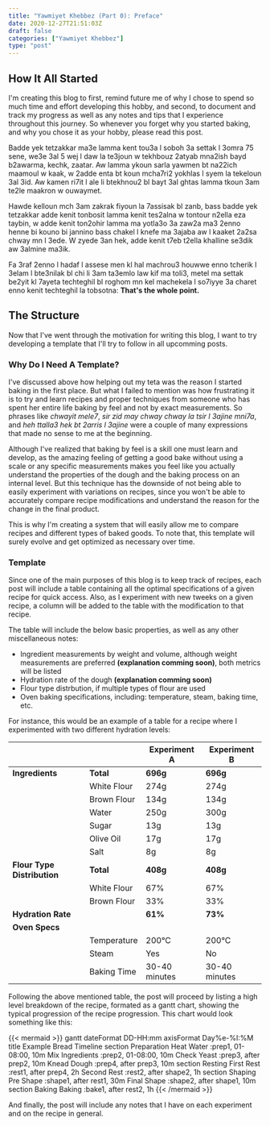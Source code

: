 ```yaml
---
title: "Yawmiyet Khebbez (Part 0): Preface"
date: 2020-12-27T21:51:03Z
draft: false
categories: ["Yawmiyet Khebbez"]
type: "post"
---
```


## How It All Started
I'm creating this blog to first, remind future me of why I chose to spend so much time and effort developing this hobby, and second, to document and track my progress as well as any notes and tips that I experience throughout this journey. So whenever you forget why you started baking, and why you chose it as your hobby, please read this post.

<!--more-->

Badde yek tetzakkar ma3e lamma kent tou3a l soboh 3a settak l 3omra 75 sene, we3e 3al 5 wej l daw la te3joun w tekhbouz 2atyab mna2ish bayd b2awarma, kechk, zaatar. Aw lamma ykoun sarla yawmen bt na22ich maamoul w kaak, w 2adde enta bt koun mcha7ri2 yokhlas l syem la tekeloun 3al 3id. Aw kamen ri7it l ale li btekhnou2 bl bayt 3al ghtas lamma tkoun 3am te2le maakron w ouwaymet. 

Hawde kelloun mch 3am zakrak fiyoun la 7assisak bl zanb, bass badde yek tetzakkar adde kenit tonbosit lamma kenit tes2alna w tontour n2ella eza taybin, w adde kenit ton2ohir lamma ma yotla3o 3a zaw2a ma3 2enno henne bi kouno bi jannino bass chakel l knefe ma 3ajaba aw l kaaket 2a2sa chway mn l 3ede. W zyede 3an hek, adde kenit t7eb t2ella khalline se3dik aw 3almine ma3ik.

Fa 3raf 2enno l hadaf l assese men kl hal machrou3 houwwe enno tcherik l 3elam l bte3nilak bl chi li 3am ta3emlo law kif ma toli3, metel ma settak be2yit kl 7ayeta techteghil bl roghom mn kel machekela l so7iyye 3a charet enno kenit techteghil la tobsotna: **That's the whole point.**

## The Structure
Now that I've went through the motivation for writing this blog, I want to try developing a template that I'll try to follow in all upcomming posts.
### Why Do I Need A Template?
I've discussed above how helping out my teta was the reason I started baking in the first place. But what I failed to mention was how frustrating it is to try and learn recipes and proper techniques from someone who has spent her entire life baking by feel and not by exact measurements. So phrases like *chwayit mele7*, *sir zid may chway chway la tsir l 3ajine mni7a*, and *heh ttalla3 hek bt 2arris l 3ajine* were a couple of many expressions that made no sense to me at the beginning.

Although I've realized that baking by feel is a skill one must learn and develop, as the amazing feeling of getting a good bake without using a scale or any specific measurements makes you feel like you actually understand the properties of the dough and the baking process on an internal level. But this technique has the downside of not being able to easily experiment with variations on recipes, since you won't be able to accurately compare recipe modifications and understand the reason for the change in the final product.

This is why I'm creating a system that will easily allow me to compare recipes and different types of baked goods. To note that, this template will surely evolve and get optimized as necessary over time.
### Template
Since one of the main purposes of this blog is to keep track of recipes, each post will include a table containing all the optimal specifications of a given recipe for quick access. Also, as I experiment with new tweeks on a given recipe, a column will be added to the table with the modification to that recipe.

The table will include the below basic properties, as well as any other miscellaneous notes:
+ Ingredient measurements by weight and volume, although weight measurements are preferred **(explanation comming soon)**, both metrics will be listed
+ Hydration rate of the dough **(explanation comming soon)**
+ Flour type distrbution, if multiple types of flour are used
+ Oven baking specifications, including: temperature, steam, baking time, etc.

For instance, this would be an example of a table for a recipe where I experimented with two different hydration levels:

|							|                           | Experiment A | Experiment B |
| ------------------------- | ------------------------- | ------------ | ------------ |
|**Ingredients**			|**Total**					|**696g**      |**696g**      |
|							|White Flour    			|274g          |274g          |
|							|Brown Flour    			|134g          |134g          |
|							|Water						|250g		   |300g		  |
|							|Sugar						|13g		   |13g			  |
|							|Olive Oil      			|17g           |17g           |
|							|Salt           			|8g            |8g 			  |
|**Flour Type Distribution**|**Total**					|**408g**	   |**408g**	  |
|							|White Flour				|67%		   |67%			  |
|							|Brown Flour				|33%		   |33%			  |
|**Hydration Rate**			|							|**61%**	   |**73%**		  |
|**Oven Specs**				|							|
|							|Temperature				|200&deg;C	   |200&deg;C	  |
|							|Steam						|Yes		   |No		      |
|							|Baking Time				|30-40 minutes |30-40 minutes |

Following the above mentioned table, the post will proceed by listing a high level breakdown of the recipe, formated as a gantt chart, showing the typical progression of the recipe progression.
This chart would look something like this:

{{< mermaid >}}
gantt
	dateFormat  DD-HH:mm
	axisFormat  Day%e-%I:%M
	title Example Bread Timeline
	section Preparation
		Heat Water               :prep1, 01-08:00, 10m
		Mix Ingredients      	 :prep2, 01-08:00, 10m
		Check Yeast				 :prep3, after prep2, 10m
		Knead Dough				 :prep4, after prep3, 10m
	section Resting
		First Rest				 :rest1, after prep4, 2h
		Second Rest				 :rest2, after shape2, 1h
	section Shaping
		Pre Shape				 :shape1, after rest1, 30m
		Final Shape				 :shape2, after shape1, 10m
	section Baking
		Baking				 	 :bake1, after rest2, 1h
{{< /mermaid >}}

And finally, the post will include any notes that I have on each experiment and on the recipe in general.